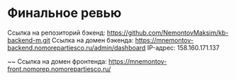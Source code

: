 # Финальное ревью
Ссылка на репозиторий бэкенд: https://github.com/NemontovMaksim/kb-backend-m.git
Ссылка на домен бэкенда: https://mnemontov-backend.nomorepartiesco.ru/admin/dashboard
IP-адрес: 158.160.171.137

~~
Ссылка на домен фронтенда: https://mnemontov-front.nomorep.nomorepartiesco.ru/
